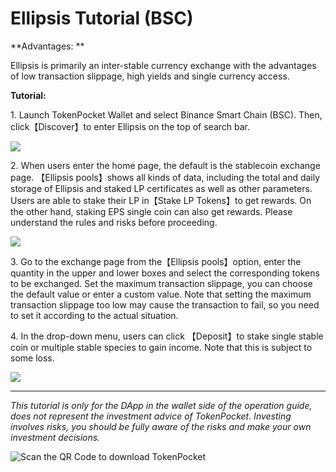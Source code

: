 # Ellipsis Tutorial (BSC)

**Advantages: **

Ellipsis is primarily an inter-stable currency exchange with the advantages of low transaction slippage, high yields and single currency access. 

**Tutorial:**

1\. Launch TokenPocket Wallet and select Binance Smart Chain (BSC). Then, click【Discover】to enter Ellipsis on the top of search bar.

![](https://tp-statics.tokenpocket.pro/token/tokenpocket-1619424171083.png)



2\. When users enter the home page, the default is the stablecoin exchange page. 【Ellipsis pools】shows all kinds of data, including the total and daily storage of Ellipsis and staked LP certificates as well as other parameters. Users are able to stake their LP in【Stake LP Tokens】to get rewards. On the other hand, staking EPS single coin can also get rewards. Please understand the rules and risks before proceeding.

![](https://tp-statics.tokenpocket.pro/token/tokenpocket-1619424249584.png)



3\. Go to the exchange page from the【Ellipsis pools】option, enter the quantity in the upper and lower boxes and select the corresponding tokens to be exchanged. Set the maximum transaction slippage, you can choose the default value or enter a custom value. Note that setting the maximum transaction slippage too low may cause the transaction to fail, so you need to set it according to the actual situation.



4\. In the drop-down menu, users can click 【Deposit】to stake single stable coin or multiple stable species to gain income. Note that this is subject to some loss.

![](https://tp-statics.tokenpocket.pro/token/tokenpocket-1619424331421.png)

****

_This tutorial is only for the DApp in the wallet side of the operation guide, does not represent the investment advice of TokenPocket. Investing involves risks, you should be fully aware of the risks and make your own investment decisions._

![Scan the QR Code to download TokenPocket](https://tp-statics.tokenpocket.pro/dapp/tokenpocket-1615532554741.jpg)

